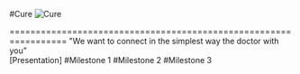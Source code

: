 #Cure ![Cure](http://www.mediafire.com/convkey/4d36/40hzip52ed334c72g.jpg) 

=================================================================
 "We want to connect in the simplest way the doctor with you” <br>
 [Presentation]
#Milestone 1
#Milestone 2
#Milestone 3
